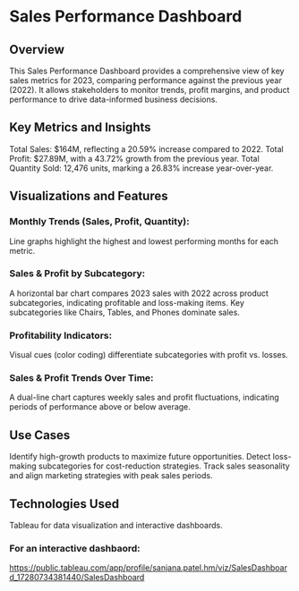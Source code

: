 # Sales Performance Dashboard

## Overview
This Sales Performance Dashboard provides a comprehensive view of key sales metrics for 2023, comparing performance against the previous year (2022). It allows stakeholders to monitor trends, profit margins, and product performance to drive data-informed business decisions.

## Key Metrics and Insights

Total Sales: $164M, reflecting a 20.59% increase compared to 2022.
Total Profit: $27.89M, with a 43.72% growth from the previous year.
Total Quantity Sold: 12,476 units, marking a 26.83% increase year-over-year.

## Visualizations and Features
### Monthly Trends (Sales, Profit, Quantity):
Line graphs highlight the highest and lowest performing months for each metric.
### Sales & Profit by Subcategory:
A horizontal bar chart compares 2023 sales with 2022 across product subcategories, indicating profitable and loss-making items. Key subcategories like Chairs, Tables, and Phones dominate sales.
### Profitability Indicators:
Visual cues (color coding) differentiate subcategories with profit vs. losses.
### Sales & Profit Trends Over Time:
A dual-line chart captures weekly sales and profit fluctuations, indicating periods of performance above or below average.

## Use Cases
Identify high-growth products to maximize future opportunities.
Detect loss-making subcategories for cost-reduction strategies.
Track sales seasonality and align marketing strategies with peak sales periods.

## Technologies Used
Tableau for data visualization and interactive dashboards.


### For an interactive dashbaord:
https://public.tableau.com/app/profile/sanjana.patel.hm/viz/SalesDashboard_17280734381440/SalesDashboard

